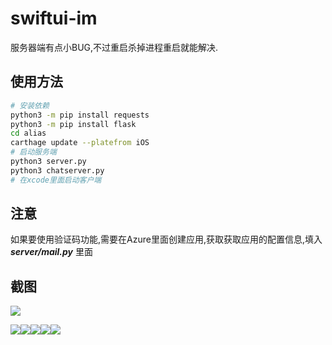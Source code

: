 
# swiftui-im
服务器端有点小BUG,不过重启杀掉进程重启就能解决.

## 使用方法
```bash
# 安装依赖
python3 -m pip install requests
python3 -m pip install flask
cd alias
carthage update --platefrom iOS
# 启动服务端
python3 server.py
python3 chatserver.py
# 在xcode里面启动客户端
```
## 注意
如果要使用验证码功能,需要在Azure里面创建应用,获取获取应用的配置信息,填入 ***server/mail.py*** 里面
## 截图
<img src="screenshot/temp.gif" >

<img src="screenshot/signin.png"><img src="screenshot/signup.png"><img src="screenshot/chat.png"><img src="screenshot/profile.png"><img src="screenshot/password.png" >
